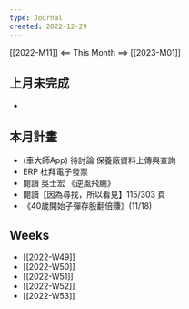 ```yaml
---
type: Journal
created: 2022-12-29
---
```

[[2022-M11]] <== This Month ==> [[2023-M01]]

## 上月未完成
- 

## 本月計畫
- (車大師App) 待討論 保養廠資料上傳與查詢
- ERP 杜拜電子發票
- 閱讀 吳士宏 《逆風飛颺》
- 閱讀【因為尋找，所以看見】115/303 頁
- 《40歲開始子彈存股翻倍賺》(11/18)

## Weeks
- [[2022-W49]]
- [[2022-W50]]
- [[2022-W51]]
- [[2022-W52]]
- [[2022-W53]]
